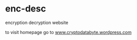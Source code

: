 # enc-desc
encryption decryption website

to visit homepage go to   www.cryptodatabyte.wordpress.com
